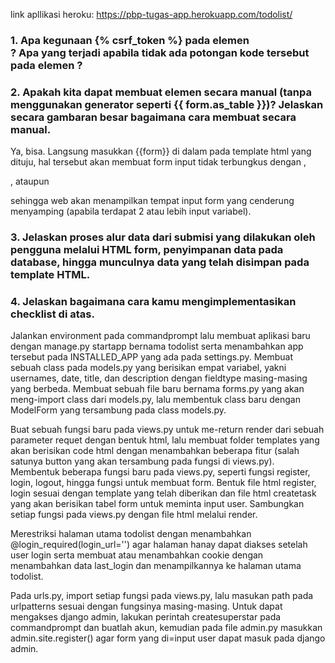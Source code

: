 link apllikasi heroku: https://pbp-tugas-app.herokuapp.com/todolist/

### 1.  Apa kegunaan {% csrf_token %} pada elemen <form>? Apa yang terjadi apabila tidak ada potongan kode tersebut pada elemen <form>?

### 2. Apakah kita dapat membuat elemen <form> secara manual (tanpa menggunakan generator seperti {{ form.as_table }})? Jelaskan secara gambaran besar bagaimana cara membuat <form> secara manual.
Ya, bisa. Langsung masukkan {{form}} di dalam <form> pada template html yang dituju, hal tersebut akan membuat form input tidak terbungkus dengan <tr>, <div>, ataupun <p> sehingga web akan menampilkan tempat input form yang cenderung menyamping (apabila terdapat 2 atau lebih input variabel).

### 3. Jelaskan proses alur data dari submisi yang dilakukan oleh pengguna melalui HTML form, penyimpanan data pada database, hingga munculnya data yang telah disimpan pada template HTML.

### 4. Jelaskan bagaimana cara kamu mengimplementasikan checklist di atas.
Jalankan environment pada commandprompt lalu membuat aplikasi baru dengan manage.py startapp bernama todolist serta menambahkan app tersebut pada INSTALLED_APP yang ada pada settings.py. Membuat sebuah class pada models.py yang berisikan empat variabel, yakni usernames, date, title, dan description dengan fieldtype masing-masing yang berbeda. Membuat sebuah file baru bernama forms.py yang akan meng-import class dari models.py, lalu membentuk class baru dengan ModelForm yang tersambung pada class models.py.

Buat sebuah fungsi baru pada views.py untuk me-return render dari sebuah parameter requet dengan bentuk html, lalu membuat folder templates yang akan berisikan code html dengan menambahkan beberapa fitur (salah satunya button yang akan tersambung pada fungsi di views.py). Membentuk beberapa fungsi baru pada views.py, seperti fungsi register, login, logout, hingga fungsi untuk membuat form. Bentuk file html register, login sesuai dengan template yang telah diberikan dan file html createtask yang akan berisikan tabel form untuk meminta input user. Sambungkan setiap fungsi pada views.py dengan file html melalui render.

Merestriksi halaman utama todolist dengan menambahkan @login_required(login_url='') agar halaman hanay dapat diakses setelah user login serta membuat atau menambahkan cookie dengan menambahkan data last_login dan menampilkannya ke halaman utama todolist.

Pada urls.py, import setiap fungsi pada views.py, lalu masukan path pada urlpatterns sesuai dengan fungsinya masing-masing. Untuk dapat mengakses django admin, lakukan perintah createsuperstar pada commandprompt dan buatlah akun, kemudian pada file admin.py masukkan admin.site.register(<model>) agar form yang di=input user dapat masuk pada django admin.